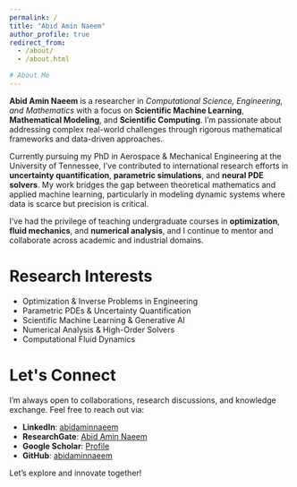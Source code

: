 ```yaml
---
permalink: /
title: "Abid Amin Naeem"
author_profile: true
redirect_from: 
  - /about/
  - /about.html

# About Me
---
```

**Abid Amin Naeem** is a researcher in *Computational Science, Engineering, and Mathematics* with a focus on **Scientific Machine Learning**, **Mathematical Modeling**, and **Scientific Computing**. I’m passionate about addressing complex real-world challenges through rigorous mathematical frameworks and data-driven approaches.

Currently pursuing my PhD in Aerospace & Mechanical Engineering at the University of Tennessee, I’ve contributed to international research efforts in **uncertainty quantification**, **parametric simulations**, and **neural PDE solvers**. My work bridges the gap between theoretical mathematics and applied machine learning, particularly in modeling dynamic systems where data is scarce but precision is critical.

I’ve had the privilege of teaching undergraduate courses in **optimization**, **fluid mechanics**, and **numerical analysis**, and I continue to mentor and collaborate across academic and industrial domains.

Research Interests
==================

- Optimization & Inverse Problems in Engineering
- Parametric PDEs & Uncertainty Quantification
- Scientific Machine Learning & Generative AI
- Numerical Analysis & High-Order Solvers
- Computational Fluid Dynamics

Let's Connect
=============

I’m always open to collaborations, research discussions, and knowledge exchange. Feel free to reach out via:

- **LinkedIn**: [abidaminnaeem](https://linkedin.com/in/abidaminnaeem)
- **ResearchGate**: [Abid Amin Naeem](https://www.researchgate.net/profile/Abid-Amin-Naeem)
- **Google Scholar**: [Profile](https://scholar.google.com/citations?hl=en&user=Tj9QLmoAAAAJ)
- **GitHub**: [abidaminnaeem](https://github.com/abidaminnaeem)

Let’s explore and innovate together!
